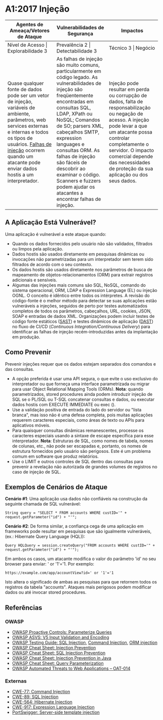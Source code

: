 # A1:2017 Injeção

| Agentes de Ameaça/Vetores de Ataque | Vulnerabilidades de Segurança | Impactos |
| -- | -- | -- |
| Nível de Acesso \| Explorabilidade 3 | Prevalência 2 \| Detectabilidade 3 | Técnico 3 \| Negócio |
| Quase qualquer fonte de dados pode ser um vetor de injeção, variáveis de ambiente, parâmetros, web services externas e internas e todos os tipos de usuários. [Falhas de injeção](https://owasp.org/www-community/Injection_Flaws) ocorrem quando um atacante pode enviar dados hostis a um interpretador. | As falhas de injeção são muito comuns, particularmente em código legado. As vulnerabilidades de injeção são freqüentemente encontradas em consultas SQL, LDAP, XPath ou NoSQL; Comandos de SO; parsers XML, cabeçalhos SMTP, expression languages e consultas ORM. As falhas de injeção são fáceis de descobrir ao examinar o código. Scanners e fuzzers podem ajudar os atacantes a encontrar falhas de injeção. | Injeção pode resultar em perda ou corrupção de dados, falta de responsabilização ou negação de acesso. A injeção pode levar a que um atacante possa controlar completamente o servidor. O impacto comercial depende das necessidades de proteção da sua aplicação ou dos seus dados. |

## A Aplicação Está Vulnerável?

Uma aplicação é vulnerável a este ataque quando:

- Quando os dados fornecidos pelo usuário não são validados, filtrados ou limpos pela aplicação.
- Dados hostis são usados diretamente em pesquisas dinâmicas ou invocações não parametrizadas para um interpretador sem terem sido filtrados de acordo com o seu contexto.
- Os dados hostis são usados diretamente nos parâmetros de busca de mapeamento de objetos-relacionamentos (ORM) para extrair registros adicionais e sensíveis.
- Algumas das injeções mais comuns são SQL, NoSQL, comando do sistema operacional, ORM, LDAP e Expression Language (EL) ou injeção OGNL. O conceito é idêntico entre todos os intérpretes. A revisão do código-fonte é o melhor método para detectar se suas aplicações estão vulneráveis a injeções, seguidos de perto por testes automatizados completos de todos os parâmetros, cabeçalhos, URL, cookies, JSON, SOAP e entradas de dados XML. Organizações podem incluir testes de código fonte estáticos ([SAST](https://owasp.org/www-community/Source_Code_Analysis_Tools)) e testes dinâmicos de aplicação ([DAST](https://owasp.org/www-community/Vulnerability_Scanning_Tools)) no fluxo de CI/CD (*Continuous Integration/Continuous Delivery*) para identificar as falhas de injeção recém-introduzidas antes da implantação em produção.

## Como Prevenir

Prevenir injeções requer que os dados estejam separados dos comandos e das consultas.

- A opção preferida é usar uma API segura, o que evite o uso exclusivo do interpretador ou que forneça uma interface parametrizada ou migrar para usar Object Relational Mapping Tools (ORMs). **Nota**: quando parametrizados, stored procedures ainda podem introduzir injeção de SQL se o PL/SQL ou T-SQL concatenar consultas e dados, ou executar dados hostis com EXECUTE IMMEDIATE ou exec ().
- Use a validação positiva de entrada do lado do servidor ou "lista branca", mas isso não é uma defesa completa, pois muitas aplicações requerem caracteres especiais, como áreas de texto ou APIs para aplicativos móveis.
- Para quaisquer consultas dinâmicas remanescentes, processe os caracteres especiais usando a sintaxe de escape específica para esse interpretador. **Nota**: Estruturas de SQL, como nomes de tabela, nomes de colunas, etc., não pode ser escapadas e, portanto, os nomes de estrutura fornecidos pelo usuário são perigosos. Este é um problema comum em software que produz relatórios.
- Use o LIMIT e outros controles de SQL dentro das consultas para prevenir a revelação não autorizada de grandes volumes de registros no caso de injeção de SQL.

## Exemplos de Cenários de Ataque

**Cenário #1**: Uma aplicação usa dados não confiáveis na construção da seguinte chamada de SQL vulnerável:

`String query = "SELECT * FROM accounts WHERE custID='" + request.getParameter("id") + "'";`

**Cenário #2**: De forma similar, a confiança cega de uma aplicação em frameworks pode resultar em pesquisas que são igualmente vulneráveis, (ex.: Hibernate Query Language (HQL)):

`Query HQLQuery = session.createQuery("FROM accounts WHERE custID='" + request.getParameter("id") + "'");`

Em ambos os casos, um atacante modifica o valor do parâmetro 'id' no seu browser para enviar:  ' or '1'='1. Por exemplo:

`https://example.com/app/accountView?id=' or '1'='1`

Isto altera o significado de ambas as pesquisas para que retornem todos os registros da tabela "accounts".  Ataques mais perigosos podem modificar dados ou até invocar stored procedures.

## Referências

### OWASP

- [OWASP Proactive Controls: Parameterize Queries](https://owasp.org/www-project-proactive-controls/v3/en/c3-secure-database)
- [OWASP ASVS: V5 Input Validation and Encoding](TBA)
- [OWASP Testing Guide: SQL Injection](https://owasp.org/www-project-web-security-testing-guide/latest/4-Web_Application_Security_Testing/07-Input_Validation_Testing/05-Testing_for_SQL_Injection), [Command Injection](https://owasp.org/www-project-web-security-testing-guide/latest/4-Web_Application_Security_Testing/07-Input_Validation_Testing/12-Testing_for_Command_Injection), [ORM injection](https://owasp.org/www-project-web-security-testing-guide/latest/4-Web_Application_Security_Testing/07-Input_Validation_Testing/05.7-Testing_for_ORM_Injection)
- [OWASP Cheat Sheet: Injection Prevention](https://cheatsheetseries.owasp.org/cheatsheets/Injection_Prevention_Cheat_Sheet.html)
- [OWASP Cheat Sheet: SQL Injection Prevention](https://cheatsheetseries.owasp.org/cheatsheets/SQL_Injection_Prevention_Cheat_Sheet.html)
- [OWASP Cheat Sheet: Injection Prevention in Java](https://cheatsheetseries.owasp.org/cheatsheets/Injection_Prevention_Cheat_Sheet.html_in_Java)
- [OWASP Cheat Sheet: Query Parameterization](https://cheatsheetseries.owasp.org/cheatsheets/Query_Parameterization_Cheat_Sheet.html)
- [OWASP Automated Threats to Web Applications – OAT-014](https://owasp.org/www-project-automated-threats-to-web-applications/)

### Externas

- [CWE-77: Command Injection](https://cwe.mitre.org/data/definitions/77.html)
- [CWE-89: SQL Injection](https://cwe.mitre.org/data/definitions/89.html)
- [CWE-564: Hibernate Injection](https://cwe.mitre.org/data/definitions/564.html)
- [CWE-917: Expression Language Injection](https://cwe.mitre.org/data/definitions/917.html)
- [PortSwigger: Server-side template injection](https://portswigger.net/web-security/server-side-template-injection)
